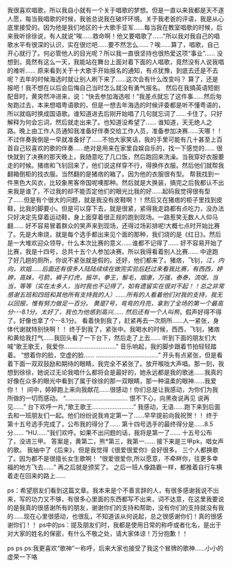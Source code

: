 我很喜欢唱歌，所以我自小就有一个关于唱歌的梦想。但是一直以来我都是天不遂人愿，每当我唱歌的时候，我爸总说我在破坏环境。关于我老爸的评语，我是从心底里接受的。因为他是我们地区的十大歌手亚军……每当我在教室唱歌的时候，后来我听徐徐说，有人就说“唉……救命啊！他又要唱歌了……”所以我对我自己的唱歌水平有很深的认识，实在很烂吧……要不然怎么……？唉……算了，唱歌，自己开心就行了。何必管他人的目光呢？所以我一直很坚持也很热爱这项“事业”……
  没想到，竟然有这么一天，我能站在舞台上面对着下面的人唱歌，竟然没有人说我唱的难听……
  原来看到关于十大歌手开始报名的通知，有点犹豫，到底去还是不去呢？去年的时候海选时就让别人刷下来了……这次会有什么改变吗？
  算了，还是报吧！我不想在以后会后悔自己当时怎么就没有勇气报名。
  然后在我搞英语短剧配音时，黄突然冲进来，说：“快去参加海选啦！”我差点就忘了这件事……然后匆匆跑过去，本来想唱粤语歌的，但是一想去年海选的时候评委都是听不懂粤语的，所以就临时换成国语歌。谁知道进去后刚开始唱了几句就忘词了……卡住了。只好解释为何会忘词，然后就走出来了。也知道没希望了……
  谁知道，天无绝人之路。晚上由工作人员通知我准备好伴奏交给工作人员，准备参加决赛……天哪！！不过伴奏我倒是一早就准备好了……不怕大家笑话，我的手里可能有几十甚至上百首自己较喜欢的歌的伴奏……绝对是用来在家里自娱自乐的，找一下感觉的……
   很快就到了决赛的那天晚上，我随意吃了几口饭，然后跑回来洗澡。当我穿好衣服要走的时候。猪痞和飞钊回来了，他们说这样穿不行，得换件衣服。然后他们就帮我翻箱倒柜的找衣服。当然翻的是猪痞的箱了。因为他的衣服很有型。
   帮我找到一件黑色大风衣，比较象黑客帝国呢噢那种。然后就是大换装，搞完之后我都认不出来我是谁了，不过我的却不能否定他们的眼光比我的好……起码我觉得很有型了……但是有个很大的问题，就是我没有皮鞋啊！！然后又在猪痞的柜子里找到皮鞋，比我的脚要小。但是可以穿下去，就是很紧，紧得我走路都有点吃力，没办法只好决定先穿着运动鞋，身上面穿着很正规的跑到现场。一路惹笑无数人人仰马翻……
   好不容易冒着群众的笑声来到现场，还得过场彩排呢!大概七点时开始比赛了。先是大串烧，就是每个选手都出来见个面的那种，我们烧的是《红日》。然后是一大堆欢迎众领导，什么本次比赛的意义……谁都不记得了……
   好不容易开始了比赛，我是十四号，总共十五个人参加决赛。所以我得看着别人比赛……
   中途跑了好几趟的厕所，你说不紧张就是假的。还好，他们都来了。猪痞，飞钊，*江，内向，欢姐……后面还有很多人陆陆续续在做完实验后赶过来看我比赛，有西西，婷婷，高妹，弓箭，裤子打虎，振华，拳王，鬃毛，烟康，万强，泰泰，流氓，当当，等等（实在太多人，当时我也不记得了，如有遗留实在很对不起！！总之非常感谢五班和四班和其他所有支持我的人）……所有的人看着他们对我的支持，我无以回报，惟有努力做足一百分。
   黄是7号，弯弯的月亮，拿到了全场的第一个最高分---8.1分。太好了，我也为他感到高兴……
   然后还有一个人叫熊*，假声好得不得了。好像也拿了个--8.1分。
   看着快到我了，赶紧再去一次厕所……人一紧张，身体代谢就特别快啊！！
   终于到我了，紧张中。我喝水的时候，西西，飞钊，猪痞和黄给我打气……我回头看了一下台下，然后走了上去……
   听到下面的朋友们大喊“歌王歌王，我爱你…………………………”
   音乐响起，我的脚步跟着节拍轻轻踏着。
   “想着你的脸，空虚的脸……
    ………………………………”
    开头有点紧张，但是看着下面一双双鼓励和期待的眼睛，我完全不紧张了。放开喉咙大声唱。那一刻，我想到徐徐，她说过无论我唱什么都将会是最好的，她永远都是我的歌迷……我真的好像在众多的眼光中看到了属于徐徐的那一双眼睛，那一种温柔的眼神……我爱你！！
    间中，婷婷跑上来向我献花……很感动！你们总是让我感动，为你们为我所做的一切而感动。
    “………………………………
    恨不下心，向黑夜说再见
    说再见……”
    台下欢呼一片,"歌王歌王……………………”
    我感动，无语……跑下来到后面去和一班朋友们一起。他们纷纷说我肯定第一了……早早提前向我祝贺！！
    终于第十五号选手完成了，公布我的得分了……
    第十四号选手的最终得分是……8.5分……
    “HU……”我们欢呼。如果不出问题的话，我将是第一了……
    十五号公布了，没进三甲。
     答案是，黄第二，熊*第三，我第一……
     接下来是三甲pk，唱女声的歌。
     我抽中了《后来》，但是我觉得《很爱很爱你》会好很多。
     三个人都换歌了。因为都不是很擅长女生歌啊！
     “很爱很爱你,所以愿意，不牵畔你，往更多幸福的地方飞去……”
     再之后就是颁奖了。
     之后一班人像路霸一样，都推着自行车横着走在回来的路上……




ps：希望朋友们看到这篇文章。我本来是个不善言辞的人，有很多感谢我说不出来，写的功力又不够，有很多心里面的东西都写不出来，词不达意，在这里我要说的是我真的很感谢所有的朋友，谢谢你们的支持和帮助，没有你们的支持就没有我的……现在心里很感动，也很乱，不知道该从何说起，总之很感谢你们！真的很感谢你们！！
   ps中的ps：提及朋友们时，我都是使用日常的称呼或者化名，是出于对大家的姓名的保密，有什么不敬之处，请大家体谅！万分抱歉！！

ps ps ps:我更喜欢“歌神”一称呼，后来大家也接受了我这个冒牌的歌神……小小的虚荣一下咯

<!-- ##{"timestamp":1144029247}## -->